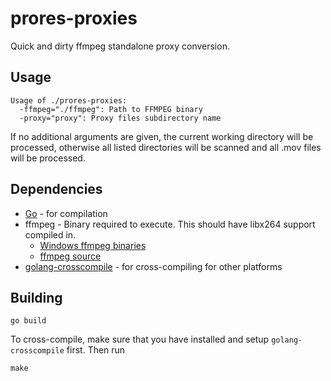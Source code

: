 # prores-proxies

Quick and dirty ffmpeg standalone proxy conversion.

## Usage

```
Usage of ./prores-proxies:
  -ffmpeg="./ffmpeg": Path to FFMPEG binary
  -proxy="proxy": Proxy files subdirectory name
```

If no additional arguments are given, the current working directory will be
processed, otherwise all listed directories will be scanned and all .mov
files will be processed.

## Dependencies

 * [Go](http://golang.org) - for compilation
 * ffmpeg - Binary required to execute. This should have libx264 support compiled in.
   - [Windows ffmpeg binaries](http://ffmpeg.zeranoe.com/builds/)
   - [ffmpeg source](https://github.com/FFmpeg/FFmpeg)
 * [golang-crosscompile](https://github.com/davecheney/golang-crosscompile) - for cross-compiling for other platforms

## Building

```
go build
```

To cross-compile, make sure that you have installed and setup
``golang-crosscompile`` first. Then run

```
make
```

